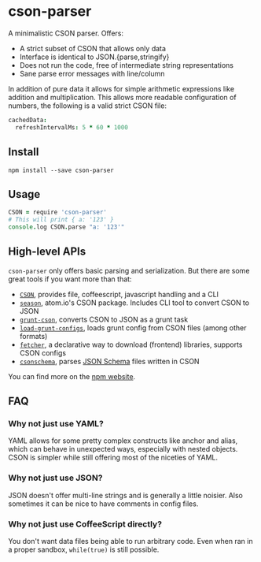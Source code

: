 # cson-parser

A minimalistic CSON parser. Offers:

* A strict subset of CSON that allows only data
* Interface is identical to JSON.{parse,stringify}
* Does not run the code, free of intermediate string representations
* Sane parse error messages with line/column

In addition of pure data it allows for simple arithmetic expressions like
addition and multiplication.
This allows more readable configuration of numbers,
the following is a valid strict CSON file:

```coffee
cachedData:
  refreshIntervalMs: 5 * 60 * 1000
```

## Install

`npm install --save cson-parser`

## Usage

```coffee
CSON = require 'cson-parser'
# This will print { a: '123' }
console.log CSON.parse "a: '123'"
```

## High-level APIs

`cson-parser` only offers basic parsing and serialization.
But there are some great tools if you want more than that:

* [`CSON`](https://github.com/bevry/cson), provides file, coffeescript, javascript handling and a CLI
* [`season`](https://www.npmjs.org/package/season),
  atom.io's CSON package.
  Includes CLI tool to convert CSON to JSON
* [`grunt-cson`](https://www.npmjs.org/package/grunt-cson),
  converts CSON to JSON as a grunt task
* [`load-grunt-configs`](https://www.npmjs.org/package/load-grunt-configs),
  loads grunt config from CSON files (among other formats)
* [`fetcher`](https://www.npmjs.org/package/fetcher),
  a declarative way to download (frontend) libraries, supports CSON configs
* [`csonschema`](https://www.npmjs.org/package/csonschema),
  parses [JSON Schema](http://json-schema.org) files written in CSON

You can find more on the
[npm website](https://preview.npmjs.com/browse/depended/cson-parser).

## FAQ

### Why not just use YAML?

YAML allows for some pretty complex constructs like anchor and alias,
which can behave in unexpected ways, especially with nested objects.
CSON is simpler while still offering most of the niceties of YAML.

### Why not just use JSON?

JSON doesn't offer multi-line strings and is generally a little noisier.
Also sometimes it can be nice to have comments in config files.

### Why not just use CoffeeScript directly?

You don't want data files being able to run arbitrary code.
Even when ran in a proper sandbox, `while(true)` is still possible.
